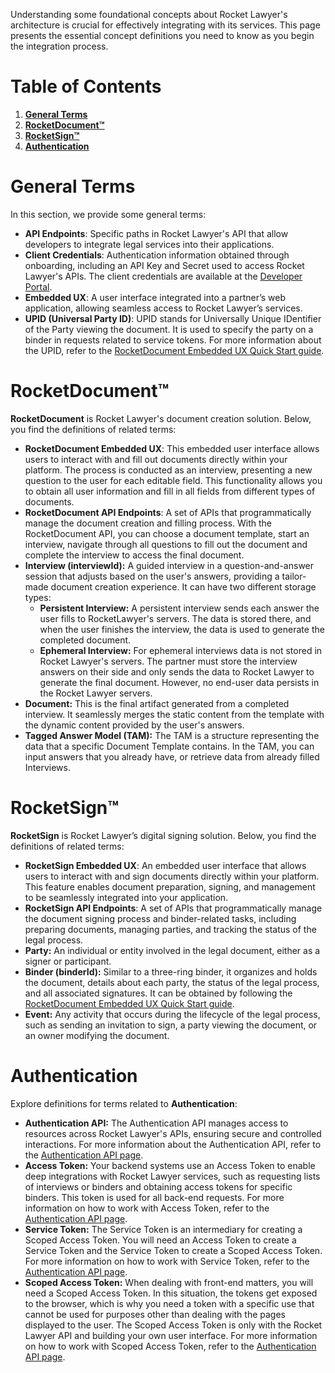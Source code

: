 Understanding some foundational concepts about Rocket Lawyer's architecture is crucial for effectively integrating with its services. This page presents the essential concept definitions you need to know as you begin the integration process.

# Table of Contents

1. [**General Terms**](#general-terms)   
2. [**RocketDocument™**](#rocketdocument)   
3. [**RocketSign™**](#rocketsign)   
4. [**Authentication**](#authentication)  

# General Terms
In this section, we provide some general terms:

- **API Endpoints**: Specific paths in Rocket Lawyer's API that allow developers to integrate legal services into their applications.  
- **Client Credentials**: Authentication information obtained through onboarding, including an API Key and Secret used to access Rocket Lawyer's APIs. The client credentials are available at the [Developer Portal](https://developer.rocketlawyer.com/accounts/login).
- **Embedded UX**: A user interface integrated into a partner’s web application, allowing seamless access to Rocket Lawyer’s services.
- **UPID (Universal Party ID)**: UPID stands for Universally Unique IDentifier of the Party viewing the document. It is used to specify the party on a binder in requests related to service tokens. For more information about the UPID, refer to the [RocketDocument Embedded UX Quick Start guide](https://developer.rocketlawyer.com/rocketsign-embedded-ux).

# RocketDocument™
**RocketDocument** is Rocket Lawyer's document creation solution. Below, you find the definitions of related terms:

- **RocketDocument Embedded UX**: This embedded user interface allows users to interact with and fill out documents directly within your platform. The process is conducted as an interview, presenting a new question to the user for each editable field. This functionality allows you to obtain all user information and fill in all fields from different types of documents.
- **RocketDocument API Endpoints**: A set of APIs that programmatically manage the document creation and filling process. With the RocketDocument API, you can choose a document template, start an interview, navigate through all questions to fill out the document and complete the interview to access the final document.
- **Interview (interviewId):** A guided interview in a question-and-answer session that adjusts based on the user's answers, providing a tailor-made document creation experience. It can have two different storage types:  
  - **Persistent Interview:** A persistent interview sends each answer the user fills to RocketLawyer's servers. The data is stored there, and when the user finishes the interview, the data is used to generate the completed document.
  - **Ephemeral Interview:**  For ephemeral interviews data is not stored in Rocket Lawyer's servers. The partner must store the interview answers on their side and only sends the data to Rocket Lawyer to generate the final document. However, no end-user data persists in the Rocket Lawyer servers. 
- **Document:** This is the final artifact generated from a completed interview. It seamlessly merges the static content from the template with the dynamic content provided by the user's answers.  
- **Tagged Answer Model (TAM):** The TAM is a structure representing the data that a specific Document Template contains. In the TAM, you can input answers that you already have, or retrieve data from already filled Interviews.

# RocketSign™

**RocketSign** is Rocket Lawyer’s digital signing solution. Below, you find the definitions of related terms:

- **RocketSign Embedded UX**: An embedded user interface that allows users to interact with and sign documents directly within your platform. This feature enables document preparation, signing, and management to be seamlessly integrated into your application.  
- **RocketSign API Endpoints**: A set of APIs that programmatically manage the document signing process and binder-related tasks, including preparing documents, managing parties, and tracking the status of the legal process.  
- **Party:** An individual or entity involved in the legal document, either as a signer or participant.  
- **Binder (binderId):** Similar to a three-ring binder, it organizes and holds the document, details about each party, the status of the legal process, and all associated signatures. It can be obtained by following the [RocketDocument Embedded UX Quick Start guide](https://developer.rocketlawyer.com/rocketdocument-embedded-ux).
- **Event:** Any activity that occurs during the lifecycle of the legal process, such as sending an invitation to sign, a party viewing the document, or an owner modifying the document.  

# Authentication
Explore definitions for terms related to **Authentication**:

- **Authentication API:** The Authentication API manages access to resources across Rocket Lawyer's APIs, ensuring secure and controlled interactions. For more information about the Authentication API, refer to the [Authentication API page](https://developer.rocketlawyer.com/docs/partner-auth-service-product-sandbox/1/overview).  
- **Access Token:** Your backend systems use an Access Token to enable deep integrations with Rocket Lawyer services, such as requesting lists of interviews or binders and obtaining access tokens for specific binders. This token is used for all back-end requests. For more information on how to work with Access Token, refer to the [Authentication API page](https://developer.rocketlawyer.com/docs/partner-auth-service-product-sandbox/1/overview).  
- **Service Token:** The Service Token is an intermediary for creating a Scoped Access Token. You will need an Access Token to create a Service Token and the Service Token to create a Scoped Access Token. For more information on how to work with Service Token, refer to the [Authentication API page](https://developer.rocketlawyer.com/docs/partner-auth-service-product-sandbox/1/overview).  
- **Scoped Access Token:** When dealing with front-end matters, you will need a Scoped Access Token. In this situation, the tokens get exposed to the browser, which is why you need a token with a specific use that cannot be used for purposes other than dealing with the pages displayed to the user. The Scoped Access Token is only with the Rocket Lawyer API and building your own user interface. For more information on how to work with Scoped Access Token, refer to the [Authentication API page](https://developer.rocketlawyer.com/docs/partner-auth-service-product-sandbox/1/overview).

